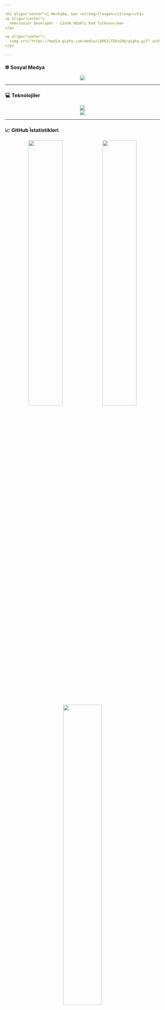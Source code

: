 ```yaml
---

<h1 align="center">👋 Merhaba, ben <strong>Troxgen</strong></h1>
<p align="center">
  <em>Junior Developer · Çözüm Odaklı Kod Tutkunu</em>
</p>

<p align="center">
  <img src="https://media.giphy.com/media/L8K62iTDkzGX6/giphy.gif" width="200" />
</p>

---
```


### 🌐 Sosyal Medya

<p align="center">
  <a href="https://instagram.com/troxgen">
    <img src="https://img.shields.io/badge/Instagram-%23E4405F.svg?style=for-the-badge&logo=Instagram&logoColor=white" />
  </a>
</p>

---

### 💻 Teknolojiler

<p align="center">
  <img src="https://skillicons.dev/icons?i=c,cpp,cs,python,php,html,css,js,java,bash,powershell" />
  <br/>
  <img src="https://skillicons.dev/icons?i=aftereffects,photoshop,premierepro" />
</p>

---

### 📈 GitHub İstatistikleri

<p align="center">
  <img src="https://github-readme-stats.vercel.app/api?username=Troxgen&theme=onedark&hide_border=false&include_all_commits=true&count_private=true" width="47%" />
  <img src="https://github-readme-streak-stats.herokuapp.com/?user=Troxgen&theme=onedark&hide_border=false" width="47%" />
  <br/>
  <img src="https://github-readme-stats.vercel.app/api/top-langs/?username=Troxgen&theme=onedark&hide_border=false&layout=compact" width="50%" />
</p>

---

### 🏆 GitHub Kupaları

<p align="center">
  <img src="https://github-profile-trophy.vercel.app/?username=Troxgen&theme=algolia&no-frame=true&margin-w=8" />
</p>

---

## 🚧 Öne Çıkan Projeler

| Proje                      | Açıklama                                                     | Teknolojiler                                                                                                                                                                                                      |
| -------------------------- | ------------------------------------------------------------ | ----------------------------------------------------------------------------------------------------------------------------------------------------------------------------------------------------------------- |
| **HaluxYapayAsistan**      | C# ile geliştirilen, sesli komutlarla çalışan yapay asistan. | ![C#](https://img.shields.io/badge/C%23-239120?style=flat-square\&logo=csharp\&logoColor=white)                                                                                                                   |
| **Telegram-Pc-Controller** | Python ile Telegram üzerinden bilgisayar kontrolü.           | ![Python](https://img.shields.io/badge/Python-3776AB?style=flat-square\&logo=python\&logoColor=white)                                                                                                             |
| **PcKapatmaSaati**         | Arduino + C# ile zamanlayıcı üzerinden otomatik PC kapatma.  | ![C#](https://img.shields.io/badge/C%23-239120?style=flat-square\&logo=csharp\&logoColor=white) ![Arduino](https://img.shields.io/badge/Arduino-00979D?style=flat-square\&logo=arduino\&logoColor=white)          |
| **ApartHub** *(Fork)*      | PHP ile geliştirilen apartman/site yönetim sistemi.          | ![PHP](https://img.shields.io/badge/PHP-777BB4?style=flat-square\&logo=php\&logoColor=white)                                                                                                                      |
| **Troxgen AutoBrowse**     | Python ile geliştirilen web otomasyon aracı.                 | ![Python](https://img.shields.io/badge/Python-3776AB?style=flat-square\&logo=python\&logoColor=white)                                                                                                             |
| **Auto-Translate**         | Selenium ile CKEditor alanlarında toplu çeviri aracı.        | ![Python](https://img.shields.io/badge/Python-3776AB?style=flat-square\&logo=python\&logoColor=white) ![Selenium](https://img.shields.io/badge/Selenium-43B02A?style=flat-square\&logo=selenium\&logoColor=white) |

---

## 🎯 Hedefim

> Kodla sadece sistem değil, **değer üretmek**. Görsel tasarımdan otomasyona, yazılım mimarisinden veri süreçlerine kadar çok yönlü, yaratıcı ve sürdürülebilir projelerle **fikirleri hayata geçirmek**.

---

> 🧩 “Bir yazılımcı sadece kod değil, çözüm üretir.”

---
